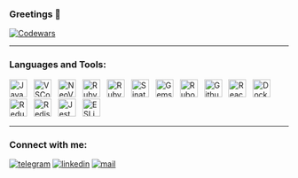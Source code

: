 ### Greetings 👋

<!--
**Leenday/Leenday** is a ✨ _special_ ✨ repository because its `README.md` (this file) appears on your GitHub profile.

Here are some ideas to get you started:

- 🔭 I’m currently working on ...
- 🌱 I’m currently learning ...
- 👯 I’m looking to collaborate on ...
- 🤔 I’m looking for help with ...
- 💬 Ask me about ...
- 📫 How to reach me: ...
- 😄 Pronouns: ...
- ⚡ Fun fact: ...
-->

[![Codewars](https://github.r2v.ch/codewars?user=Leenday&top_languages=true&hide_clan=true&theme=gradient_purple_dark)](https://www.codewars.com/users/Leenday)

---

### Languages and Tools:

<img alt="JavaScript" style="margin-right:0.5rem;" height="32" width="32" src="https://cdn.simpleicons.org/javascript" />
<img alt="VSCode" style="margin-right:0.5rem;" height="32" width="32" src="https://cdn.simpleicons.org/visualstudiocode" />
<img alt="NeoVim" style="margin-right:0.5rem;" height="32" width="32" src="https://cdn.simpleicons.org/neovim" />
<img alt="Ruby" style="margin-right:0.5rem;" height="32" width="32" src="https://cdn.simpleicons.org/ruby" />
<img alt="Ruby On Rails" style="margin-right:0.5rem;" height="32" width="32" src="https://cdn.simpleicons.org/rubyonrails" />
<img alt="Sinatra" style="margin-right:0.5rem;" height="32" width="32" src="https://cdn.simpleicons.org/rubysinatra" />
<img alt="Gems" style="margin-right:0.5rem;" height="32" width="32" src="https://cdn.simpleicons.org/rubygems" />
<img alt="Rubocop" style="margin-right:0.5rem;" height="32" width="32" src="https://cdn.simpleicons.org/rubocop" />
<img alt="Github Actions" style="margin-right:0.5rem;" height="32" width="32" src="https://cdn.simpleicons.org/githubactions" />
<img alt="React" style="margin-right:0.5rem;" height="32" width="32" src="https://cdn.simpleicons.org/react" />
<img alt="Docker" style="margin-right:0.5rem;" height="32" width="32" src="https://cdn.simpleicons.org/docker" />
<img alt="Redux" style="margin-right:0.5rem;" height="32" width="32" src="https://cdn.simpleicons.org/redux" />
<img alt="Redis" style="margin-right:0.5rem;" height="32" width="32" src="https://cdn.simpleicons.org/redis" />
<img alt="Jest" style="margin-right:0.5rem;" height="32" width="32" src="https://cdn.simpleicons.org/jest" />
<img alt="ESLint" style="margin-right:0.5rem;" height="32" width="32" src="https://cdn.simpleicons.org/eslint" />

---

### Connect with me:

[![telegram](https://img.shields.io/badge/Telegram-2CA5E0?style=for-the-badge&logo=telegram&logoColor=white)](https://t.me/L33nday)
[![linkedin](https://img.shields.io/badge/LinkedIn-0077B5?style=for-the-badge&logo=linkedin&logoColor=white)](https://www.linkedin.com/in/denis-gorshkov-66156a18a/)
[![mail](https://img.shields.io/badge/Gmail-D14836?style=for-the-badge&logo=gmail&logoColor=white)](mailto:iammilagre@gmail.com)
